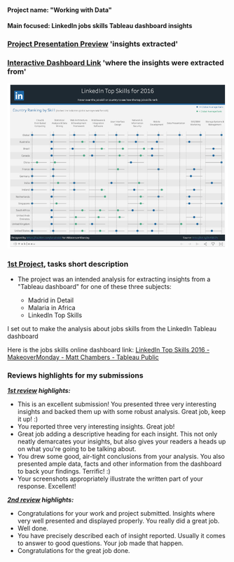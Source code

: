 #### Project name: "Working with Data"
#### Main focused: LinkedIn jobs skills Tableau dashboard insights
### [Project Presentation Preview](1ST%20PROJECT%20Working%20with%20Data%20-%20LinkedIn%20Top%20Skills%20Insights%20-%202nd%20submission.pdf) 'insights extracted'
### [Interactive Dashboard Link](https://public.tableau.com/profile/matt.chambers#!/vizhome/LinkedInTopSkills2016-MakeoverMonday/LinkedInTopSkills2016-MakeoverMonday) 'where the insights were extracted from'
[![LinkedIn jobs skills Tableau Dashboard Preview](linkedintopskills.png "LinkedIn jobs skills Tableau Dashboard Preview")](https://public.tableau.com/profile/matt.chambers#!/vizhome/LinkedInTopSkills2016-MakeoverMonday/LinkedInTopSkills2016-MakeoverMonday)
### [1st Project](1ST%20PROJECT%20Working%20with%20Data%20-%20LinkedIn%20Top%20Skills%20Insights%20-%202nd%20submission.pdf), tasks short description

- The project was an intended analysis for extracting insights from a "Tableau dashboard" for one of these  three subjects: 

   - Madrid in Detail
   - Malaria in Africa
   - LinkedIn Top Skills

 I set out to make the analysis about jobs skills from the LinkedIn Tableau dashboard

Here is the jobs skills online dashboard link: [LinkedIn Top Skills 2016 - MakeoverMonday - Matt Chambers - Tableau Public](https://public.tableau.com/profile/matt.chambers#!/vizhome/LinkedInTopSkills2016-MakeoverMonday/LinkedInTopSkills2016-MakeoverMonday)

### Reviews highlights for my submissions

*__[1st review](Udacity%20Detailed%20Reviews/1st%20Udacity%20Review%20-%201%20specification%20requires%20changes.pdf) highlights:__*

- This is an excellent submission! You presented three very interesting insights and backed them up with some robust analysis. Great job,
keep it up! :)
- You reported three very interesting insights. Great job!
- Great job adding a descriptive heading for each insight. This not only neatly demarcates your insights, but
also gives your readers a heads up on what you're going to be talking about.
- You drew some good, air-tight conclusions from your analysis. You also presented ample data, facts and other
information from the dashboard to back your findings. Terrific! :)
- Your screenshots appropriately illustrate the written part of your response. Excellent!

*__[2nd review](Udacity%20Detailed%20Reviews/2nd%20Udacity%20Review%20-%20Meets%20Specifications.pdf) highlights:__*

- Congratulations for your work and project submitted. Insights where very well presented and displayed properly. You really did a great
job.
- Well done.
- You have precisely described each of insight reported. Usually it comes to answer to good questions. Your job
made that happen.
- Congratulations for the great job done.
